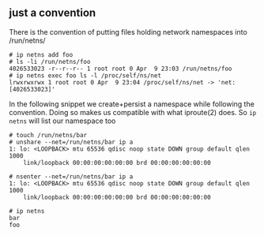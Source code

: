 ## just a convention

There is the convention of putting files holding network namespaces into /run/netns/

```
# ip netns add foo
# ls -li /run/netns/foo
4026533023 -r--r--r-- 1 root root 0 Apr  9 23:03 /run/netns/foo
# ip netns exec foo ls -l /proc/self/ns/net
lrwxrwxrwx 1 root root 0 Apr  9 23:04 /proc/self/ns/net -> 'net:[4026533023]'
```

In the following snippet we create+persist a namespace while following the convention. Doing so makes us compatible with what iproute(2) does. So `ip netns` will list our namespace too

```
# touch /run/netns/bar
# unshare --net=/run/netns/bar ip a
1: lo: <LOOPBACK> mtu 65536 qdisc noop state DOWN group default qlen 1000
    link/loopback 00:00:00:00:00:00 brd 00:00:00:00:00:00

# nsenter --net=/run/netns/bar ip a
1: lo: <LOOPBACK> mtu 65536 qdisc noop state DOWN group default qlen 1000
    link/loopback 00:00:00:00:00:00 brd 00:00:00:00:00:00

# ip netns
bar
foo
```
